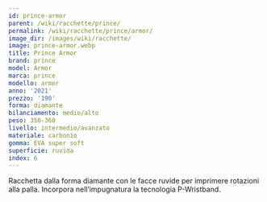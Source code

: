 ```yaml
---
id: prince-armor
parent: /wiki/racchette/prince/
permalink: /wiki/racchette/prince/armor/
image_dir: /images/wiki/racchette/
image: prince-armor.webp
title: Prince Armor
brand: prince
model: Armor
marca: prince
modello: armor
anno: '2021'
prezzo: '190'
forma: diamante
bilanciamento: medio/alto
peso: 350-360
livello: intermedio/avanzato
materiale: carbonio
gomma: EVA super soft
superficie: ruvida
index: 6
---
```

Racchetta dalla forma diamante con le facce ruvide per imprimere rotazioni alla palla. Incorpora nell’impugnatura la tecnologia P-Wristband.